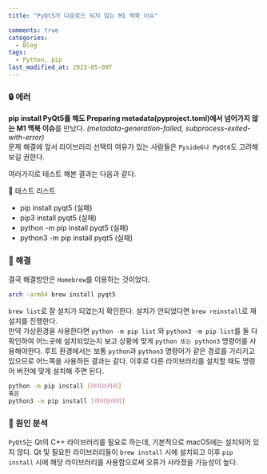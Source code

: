 ```yaml
---
title: "PyQt5가 다운로드 되지 않는 M1 맥북 이슈"

comments: true
categories:
  - Blog
tags:
  - Python, pip
last_modified_at: 2023-05-09T
---
```


### 🔒 에러

**pip install PyQt5를 해도 Preparing metadata(pyproject.toml)에서 넘어가지 않는 M1 맥북 이슈**를 만났다. _(metadata-generation-failed, subprocess-exited-with-error)_  
문제 해결에 앞서 라이브러리 선택의 여유가 있는 사람들은 `Pyside6나 PyQt6`도 고려해보길 권한다.

여러가지로 테스트 해본 결과는 다음과 같다.

📄 테스트 리스트

- pip install pyqt5 (실패)
- pip3 install pyqt5 (실패)
- python -m pip install pyqt5 (실패)
- python3 -m pip install pyqt5 (실패)

### 🔑 해결

결국 해결방안은 `Homebrew`를 이용하는 것이었다.

```bash
arch -arm64 brew install pyqt5
```

`brew list`로 잘 설치가 되었는지 확인한다. 설치가 안되었다면 `brew reinstall`로 재설치를 진행한다.  
만약 가상환경을 사용한다면 `python -m pip list` 와 `python3 -m pip list`를 둘 다 확인하여 어느곳에 설치되었는지 보고 상황에 맞게 `python 또는 python3` 명령어를 사용해야한다. 루트 환경에서는 보통 `python`과 `python3` 명령어가 같은 경로를 가리키고 있으므로 어느쪽을 사용하든 결과는 같다. 이후로 다른 라이브러리를 설치할 때도 명령어 버전에 맞게 설치해 주면 된다.

```bash
python -m pip install [라이브러리]
혹은
python3 -m pip install [라이브러리]
```

### 🤔 원인 분석

`PyQt5`는 Qt의 C++ 라이브러리를 필요로 하는데, 기본적으로 macOS에는 설치되어 있지 않다. Qt 및 필요한 라이브러리들이 `brew install` 시에 설치되고 이후 `pip install` 시에 해당 라이브러리를 사용함으로써 오류가 사라졌을 가능성이 높다.
